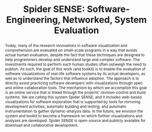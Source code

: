---
title: ["Spider SENSE: Software-Engineering, Networked, System Evaluation"]
categories: ['publication']
authors: ["Reddy, Nishaanth H.", "Kim, Junghun", "Palepu, Vijay Krishna", "Jones, James"]
conference: ["2015 3rd IEEE Working Conference on Software Visualization (VISSOFT)"]
pages: ["pp.1-5"]
dates: ["27-28 September 2015"]
links: [["paper", "publications/vissoft15_reddy_etal.pdf"], ["website", "https://spideruci.github.io/spidersense"]]
nick: ["Spider SENSE"]
image: ["spider-sense.png"]
abstract: ["Today, many of the research innovations in software visualization and comprehension are evaluated on small-scale programs in a way that avoids actual human evaluation, despite the fact that these techniques are designed to help programmers develop and understand large and complex software. The investments required to perform such human studies often outweigh the need to publish. As such, the goal of this work (and toolkit) is to enable the evaluation of software visualizations of real-life software systems by its actual developers, as well as to understand the factors that influence adoption. The approach is to directly assist practicing software developers with visualizations through open and online collaboration tools. The mechanism by which we accomplish this goal is an online service that is linked through the projects' revision-control and build systems. We are calling this system Spider SENSE, and it includes web-based visualizations for software exploration that is supported by tools for mirroring development activities, automatic building and testing, and automatic instrumentation to gather dynamic-analysis data. In the future, we envision the system and toolkit to become a framework on which further visualizations and analyses are developed. Spider SENSE is open-source and publicly available for download and collaborative development."]
---